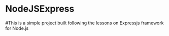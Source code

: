 # NodeJSExpress

#This is  a simple project built following the lessons on Expressjs framework for Node.js
